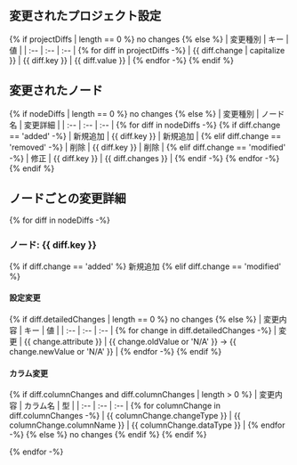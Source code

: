 ## 変更されたプロジェクト設定
{% if projectDiffs | length == 0 %}
no changes
{% else %}
| 変更種別 | キー | 値 |
| :-- | :-- | :-- |
{% for diff in projectDiffs -%}
| {{ diff.change | capitalize }} | {{ diff.key }} | {{ diff.value }} |
{% endfor -%}
{% endif %}

## 変更されたノード

{% if nodeDiffs | length == 0 %}
no changes
{% else %}
| 変更種別 | ノード名 | 変更詳細 |
| :-- | :-- | :-- |
{% for diff in nodeDiffs -%}
{% if diff.change == 'added' -%}
| 新規追加 | {{ diff.key }} | 新規追加 |
{% elif diff.change == 'removed' -%}
| 削除 | {{ diff.key }} | 削除 |
{% elif diff.change == 'modified' -%}
| 修正 | {{ diff.key }} | {{ diff.changes }} |
{% endif -%}
{% endfor -%}
{% endif %}

## ノードごとの変更詳細

{% for diff in nodeDiffs -%}
### ノード: {{ diff.key }}

{% if diff.change == 'added' %}
新規追加
{% elif diff.change == 'modified' %}
#### 設定変更
{% if diff.detailedChanges | length == 0 %}
no changes
{% else %}
| 変更内容 | キー | 値 |
| :-- | :-- | :-- |
{% for change in diff.detailedChanges -%}
| 変更 | {{ change.attribute }} | {{ change.oldValue or 'N/A' }} -> {{ change.newValue or 'N/A' }} |
{% endfor -%}
{% endif %}

#### カラム変更
{% if diff.columnChanges and diff.columnChanges | length > 0 %}
| 変更内容 | カラム名 | 型 |
| :-- | :-- | :-- |
{% for columnChange in diff.columnChanges -%}
| {{ columnChange.changeType }} | {{ columnChange.columnName }} | {{ columnChange.dataType }} |
{% endfor -%}
{% else %}
no changes
{% endif %}
{% endif %}

{% endfor -%}
